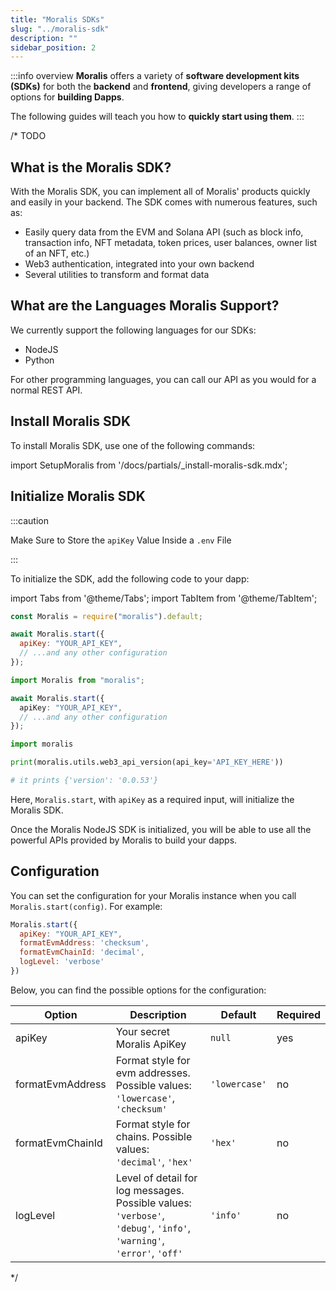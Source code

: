 ```yaml
---
title: "Moralis SDKs"
slug: "../moralis-sdk"
description: ""
sidebar_position: 2
---
```


:::info overview
**Moralis** offers a variety of **software development kits (SDKs)** for both the **backend** and **frontend**, giving developers a range of options for **building Dapps**.

The following guides will teach you how to **quickly start using them**.
:::

/* TODO
## What is the Moralis SDK?

With the Moralis SDK, you can implement all of Moralis' products quickly and easily in your backend. The SDK comes with numerous features, such as:

- Easily query data from the EVM and Solana API (such as block info, transaction info, NFT metadata, token prices, user balances, owner list of an NFT, etc.)
- Web3 authentication, integrated into your own backend
- Several utilities to transform and format data

## What are the Languages Moralis Support?

We currently support the following languages for our SDKs:

- NodeJS
- Python

For other programming languages, you can call our API as you would for a normal REST API.















## Install Moralis SDK

To install Moralis SDK, use one of the following commands:

import SetupMoralis from '/docs/partials/_install-moralis-sdk.mdx';

<SetupMoralis node="moralis" python="moralis" />

## Initialize Moralis SDK

:::caution

Make Sure to Store the `apiKey` Value Inside a `.env` File

:::

To initialize the SDK, add the following code to your dapp:

import Tabs from '@theme/Tabs';
import TabItem from '@theme/TabItem';

<Tabs>
<TabItem value="javascript" label="Javascript" default>

```javascript
const Moralis = require("moralis").default;

await Moralis.start({
  apiKey: "YOUR_API_KEY",
  // ...and any other configuration
});
```

</TabItem>
<TabItem value="typescript" label="Typescript">

```typescript
import Moralis from "moralis";

await Moralis.start({
  apiKey: "YOUR_API_KEY",
  // ...and any other configuration
});
```

</TabItem>
<TabItem value="python" label="Python">

```python Python
import moralis

print(moralis.utils.web3_api_version(api_key='API_KEY_HERE'))

# it prints {'version': '0.0.53'}
```

</TabItem>
</Tabs>

Here, `Moralis.start`, with `apiKey` as a required input, will initialize the Moralis SDK.

Once the Moralis NodeJS SDK is initialized, you will be able to use all the powerful APIs provided by Moralis to build your dapps.

## Configuration

You can set the configuration for your Moralis instance when you call `Moralis.start(config)`. For example:

```javascript
Moralis.start({
  apiKey: "YOUR_API_KEY",
  formatEvmAddress: 'checksum',
  formatEvmChainId: 'decimal',
  logLevel: 'verbose'
})
```

Below, you can find the possible options for the configuration:

| Option           | Description                                                                                                          | Default       | Required |
| ---------------- | -------------------------------------------------------------------------------------------------------------------- | ------------- | -------- |
| apiKey           | Your secret Moralis ApiKey                                                                                           | `null`        | yes      |
| formatEvmAddress | Format style for evm addresses. Possible values: `'lowercase'`, `'checksum'`                                         | `'lowercase'` | no       |
| formatEvmChainId | Format style for chains. Possible values: `'decimal'`, `'hex'`                                                       | `'hex'`       | no       |
| logLevel         | Level of detail for log messages. Possible values: `'verbose'`, `'debug'`, `'info'`, `'warning'`, `'error'`, `'off'` | `'info'`      | no       |
*/